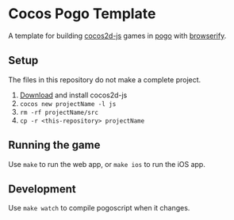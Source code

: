# Cocos Pogo Template

A template for building [cocos2d-js](https://github.com/cocos2d/cocos2d-js)
games in [pogo](https://github.com/featurist/pogoscript) with
[browserify](https://github.com/substack/node-browserify).

## Setup

The files in this repository do not make a complete project.

1. [Download](http://www.cocos2d-x.org/download) and install cocos2d-js
2. `cocos new projectName -l js`
3. `rm -rf projectName/src`
4. `cp -r <this-repository> projectName`

## Running the game

Use `make` to run the web app, or `make ios` to run the iOS app.

## Development

Use `make watch` to compile pogoscript when it changes.

